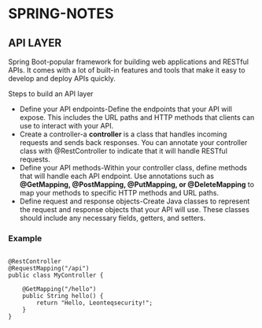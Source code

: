 # SPRING-NOTES

## API LAYER

Spring Boot-popular framework for building web applications and RESTful APIs. It comes with a lot of built-in features and tools that make it easy to develop and deploy APIs quickly.

Steps to build an API layer

<ul>
<li>Define your API endpoints-Define the endpoints that your API will expose. This includes the URL paths and HTTP methods that clients can use to interact with your API.</li>
<li>Create a controller-a <b>controller</b>  is a class that handles incoming requests and sends back responses. You can annotate your controller class with @RestController to indicate that it will handle RESTful requests.</li>
<li>  Define your API methods-Within your controller class, define methods that will handle each API endpoint. Use annotations such as <b>@GetMapping, @PostMapping, @PutMapping, or @DeleteMapping</b> to map your methods to specific HTTP methods and URL paths.</li>
<li>Define request and response objects-Create Java classes to represent the request and response objects that your API will use. These classes should include any necessary fields, getters, and setters.</li>
</ul>

### Example

<pre>
<code>
@RestController
@RequestMapping("/api")
public class MyController {
 
    @GetMapping("/hello")
    public String hello() {
        return "Hello, Leonteqsecurity!";
    }
}
</code>
</pre>
